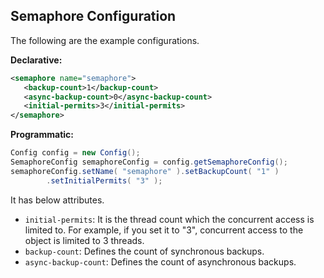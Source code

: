 

## Semaphore Configuration

The following are the example configurations.

**Declarative:**

```xml
<semaphore name="semaphore">
   <backup-count>1</backup-count>
   <async-backup-count>0</async-backup-count>
   <initial-permits>3</initial-permits>
</semaphore>
```

**Programmatic:**

```java
Config config = new Config();
SemaphoreConfig semaphoreConfig = config.getSemaphoreConfig();
semaphoreConfig.setName( "semaphore" ).setBackupCount( "1" )
        .setInitialPermits( "3" );
```

It has below attributes.

- `initial-permits`: It is the thread count which the concurrent access is limited to. For example, if you set it to "3", concurrent access to the object is limited to 3 threads.
- `backup-count`: Defines the count of synchronous backups. 
- `async-backup-count`: Defines the count of asynchronous backups. 


